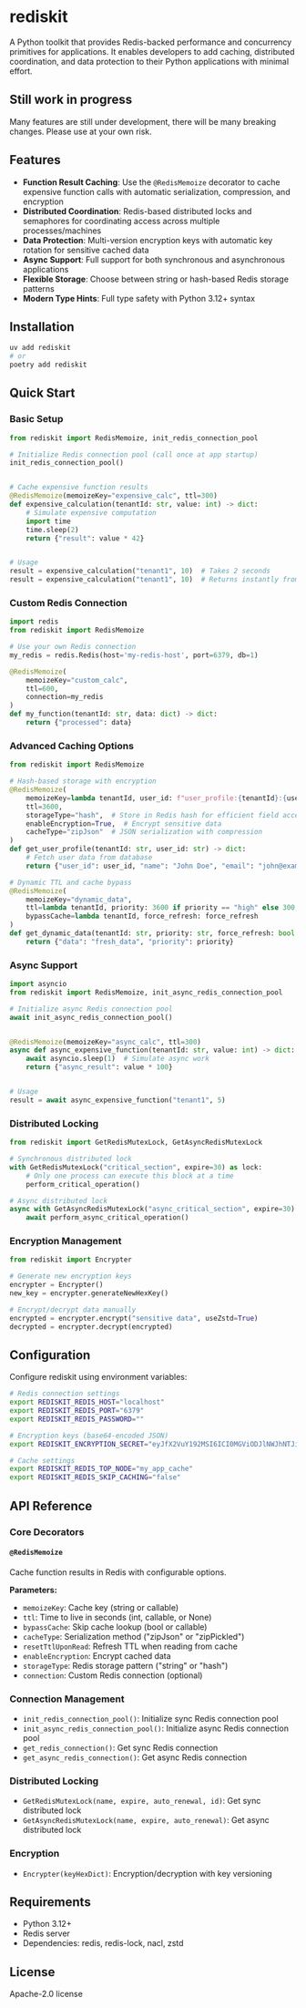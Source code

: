 # rediskit

A Python toolkit that provides Redis-backed performance and concurrency primitives for applications. It enables developers to add caching, distributed coordination, and data protection to their Python applications with minimal effort.

## Still work in progress
Many features are still under development, there will be many breaking changes. Please use at your own risk.


## Features

- **Function Result Caching**: Use the `@RedisMemoize` decorator to cache expensive function calls with automatic serialization, compression, and encryption
- **Distributed Coordination**: Redis-based distributed locks and semaphores for coordinating access across multiple processes/machines
- **Data Protection**: Multi-version encryption keys with automatic key rotation for sensitive cached data
- **Async Support**: Full support for both synchronous and asynchronous applications
- **Flexible Storage**: Choose between string or hash-based Redis storage patterns
- **Modern Type Hints**: Full type safety with Python 3.12+ syntax

## Installation

```bash
uv add rediskit
# or
poetry add rediskit
```

## Quick Start

### Basic Setup

```python
from rediskit import RedisMemoize, init_redis_connection_pool

# Initialize Redis connection pool (call once at app startup)
init_redis_connection_pool()


# Cache expensive function results
@RedisMemoize(memoizeKey="expensive_calc", ttl=300)
def expensive_calculation(tenantId: str, value: int) -> dict:
    # Simulate expensive computation
    import time
    time.sleep(2)
    return {"result": value * 42}


# Usage
result = expensive_calculation("tenant1", 10)  # Takes 2 seconds
result = expensive_calculation("tenant1", 10)  # Returns instantly from cache
```

### Custom Redis Connection

```python
import redis
from rediskit import RedisMemoize

# Use your own Redis connection
my_redis = redis.Redis(host='my-redis-host', port=6379, db=1)

@RedisMemoize(
    memoizeKey="custom_calc", 
    ttl=600,
    connection=my_redis
)
def my_function(tenantId: str, data: dict) -> dict:
    return {"processed": data}
```

### Advanced Caching Options

```python
from rediskit import RedisMemoize

# Hash-based storage with encryption
@RedisMemoize(
    memoizeKey=lambda tenantId, user_id: f"user_profile:{tenantId}:{user_id}",
    ttl=3600,
    storageType="hash",  # Store in Redis hash for efficient field access
    enableEncryption=True,  # Encrypt sensitive data
    cacheType="zipJson"  # JSON serialization with compression
)
def get_user_profile(tenantId: str, user_id: str) -> dict:
    # Fetch user data from database
    return {"user_id": user_id, "name": "John Doe", "email": "john@example.com"}

# Dynamic TTL and cache bypass
@RedisMemoize(
    memoizeKey="dynamic_data",
    ttl=lambda tenantId, priority: 3600 if priority == "high" else 300,
    bypassCache=lambda tenantId, force_refresh: force_refresh
)
def get_dynamic_data(tenantId: str, priority: str, force_refresh: bool = False) -> dict:
    return {"data": "fresh_data", "priority": priority}
```

### Async Support

```python
import asyncio
from rediskit import RedisMemoize, init_async_redis_connection_pool

# Initialize async Redis connection pool
await init_async_redis_connection_pool()


@RedisMemoize(memoizeKey="async_calc", ttl=300)
async def async_expensive_function(tenantId: str, value: int) -> dict:
    await asyncio.sleep(1)  # Simulate async work
    return {"async_result": value * 100}


# Usage
result = await async_expensive_function("tenant1", 5)
```

### Distributed Locking

```python
from rediskit import GetRedisMutexLock, GetAsyncRedisMutexLock

# Synchronous distributed lock
with GetRedisMutexLock("critical_section", expire=30) as lock:
    # Only one process can execute this block at a time
    perform_critical_operation()

# Async distributed lock
async with GetAsyncRedisMutexLock("async_critical_section", expire=30) as lock:
    await perform_async_critical_operation()
```

### Encryption Management

```python
from rediskit import Encrypter

# Generate new encryption keys
encrypter = Encrypter()
new_key = encrypter.generateNewHexKey()

# Encrypt/decrypt data manually
encrypted = encrypter.encrypt("sensitive data", useZstd=True)
decrypted = encrypter.decrypt(encrypted)
```

## Configuration

Configure rediskit using environment variables:

```bash
# Redis connection settings
export REDISKIT_REDIS_HOST="localhost"
export REDISKIT_REDIS_PORT="6379"
export REDISKIT_REDIS_PASSWORD=""

# Encryption keys (base64-encoded JSON)
export REDISKIT_ENCRYPTION_SECRET="eyJfX2VuY192MSI6ICI0MGViODJlNWJhNTJiNmQ4..."

# Cache settings
export REDISKIT_REDIS_TOP_NODE="my_app_cache"
export REDISKIT_REDIS_SKIP_CACHING="false"
```

## API Reference

### Core Decorators

#### `@RedisMemoize`

Cache function results in Redis with configurable options.

**Parameters:**
- `memoizeKey`: Cache key (string or callable)
- `ttl`: Time to live in seconds (int, callable, or None)
- `bypassCache`: Skip cache lookup (bool or callable)
- `cacheType`: Serialization method ("zipJson" or "zipPickled")
- `resetTtlUponRead`: Refresh TTL when reading from cache
- `enableEncryption`: Encrypt cached data
- `storageType`: Redis storage pattern ("string" or "hash")
- `connection`: Custom Redis connection (optional)

### Connection Management

- `init_redis_connection_pool()`: Initialize sync Redis connection pool
- `init_async_redis_connection_pool()`: Initialize async Redis connection pool
- `get_redis_connection()`: Get sync Redis connection
- `get_async_redis_connection()`: Get async Redis connection

### Distributed Locking

- `GetRedisMutexLock(name, expire, auto_renewal, id)`: Get sync distributed lock
- `GetAsyncRedisMutexLock(name, expire, auto_renewal)`: Get async distributed lock

### Encryption

- `Encrypter(keyHexDict)`: Encryption/decryption with key versioning

## Requirements

- Python 3.12+
- Redis server
- Dependencies: redis, redis-lock, nacl, zstd

## License
Apache-2.0 license
